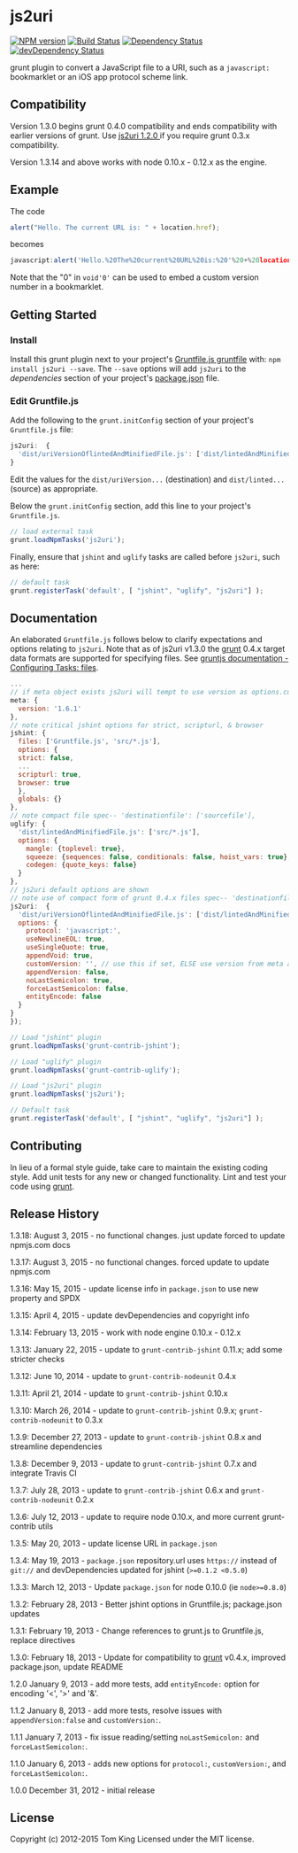 # js2uri

[![NPM version][npm-image]][npm-url] [![Build Status][build-image]][build-url]
[![Dependency Status][dep-image]][dep-url] [![devDependency Status][devDep-image]][devDep-url]

grunt plugin to convert a JavaScript file to a URI, such as a `javascript:` bookmarklet
or an iOS app protocol scheme link.

## Compatibility
Version 1.3.0 begins grunt 0.4.0 compatibility and ends compatibility with earlier
versions of grunt. Use [js2uri 1.2.0 ] if you require grunt 0.3.x compatibility.

Version 1.3.14 and above works with node 0.10.x - 0.12.x as the engine.

## Example
The code

```javascript
alert("Hello. The current URL is: " + location.href);
```

becomes
```javascript
javascript:alert('Hello.%20The%20current%20URL%20is:%20'%20+%20location.href);void'0'
```
Note that the "0" in `void'0'` can be used to embed a custom version number in a bookmarklet.

## Getting Started
### Install
Install this grunt plugin next to your project's [Gruntfile.js gruntfile][getting_started]
with: `npm install js2uri --save`. The `--save` options will add `js2uri` to the
_dependencies_ section of your project's [package.json] file.

### Edit Gruntfile.js

Add the following to the `grunt.initConfig` section of your project's `Gruntfile.js` file:
```javascript
js2uri:  {
  'dist/uriVersionOflintedAndMinifiedFile.js': ['dist/lintedAndMinifiedFile.js']
}
```
Edit the  values for the `dist/uriVersion...` (destination) and `dist/linted...` (source)
as appropriate.

Below the `grunt.initConfig` section, add this line to your project's `Gruntfile.js`.

```javascript
// load external task
grunt.loadNpmTasks('js2uri');
```

Finally, ensure that `jshint` and `uglify` tasks are called before `js2uri`, such as here:

```javascript
// default task
grunt.registerTask('default', [ "jshint", "uglify", "js2uri"] );
```

## Documentation
An elaborated `Gruntfile.js` follows below to clarify expectations and options relating to
`js2uri`. Note that as of js2uri v1.3.0 the [grunt] 0.4.x target data formats are
supported for specifying files. See [gruntjs documentation - Configuring Tasks: files].

```javascript
...
// if meta object exists js2uri will tempt to use version as options.customVersion value
meta: {
  version: '1.6.1'
},
// note critical jshint options for strict, scripturl, & browser
jshint: {
  files: ['Gruntfile.js', 'src/*.js'],
  options: {
  strict: false,
  ...
  scripturl: true,
  browser: true
  },
  globals: {}
},
// note compact file spec-- 'destinationfile': ['sourcefile'],
uglify: {
  'dist/lintedAndMinifiedFile.js': ['src/*.js'],
  options: {
    mangle: {toplevel: true},
    squeeze: {sequences: false, conditionals: false, hoist_vars: true},
    codegen: {quote_keys: false}
  }
},
// js2uri default options are shown
// note use of compact form of grunt 0.4.x files spec-- 'destinationfile': ['sourcefile'],
js2uri:  {
  'dist/uriVersionOflintedAndMinifiedFile.js': ['dist/lintedAndMinifiedFile.js'],
  options: {
    protocol: 'javascript:',
    useNewlineEOL: true,
    useSingleQuote: true,
    appendVoid: true,
    customVersion: '', // use this if set, ELSE use version from meta above (if available)
    appendVersion: false,
    noLastSemicolon: true,
    forceLastSemicolon: false,
    entityEncode: false
  }
}
});

// Load "jshint" plugin
grunt.loadNpmTasks('grunt-contrib-jshint');

// Load "uglify" plugin
grunt.loadNpmTasks('grunt-contrib-uglify');

// Load "js2uri" plugin
grunt.loadNpmTasks('js2uri');

// Default task
grunt.registerTask('default', [ "jshint", "uglify", "js2uri"] );
```

## Contributing
In lieu of a formal style guide, take care to maintain the existing coding style.
Add unit tests for any new or changed functionality.
Lint and test your code using [grunt][grunt].

## Release History
1.3.18: August 3, 2015 - no functional changes. just update forced to update npmjs.com docs

1.3.17: August 3, 2015 - no functional changes. forced update to update npmjs.com

1.3.16: May 15, 2015 - update license info in `package.json` to use new property and SPDX

1.3.15: April 4, 2015 - update devDependencies and copyright info

1.3.14: February 13, 2015 - work with node engine 0.10.x - 0.12.x

1.3.13: January 22, 2015 - update to `grunt-contrib-jshint` 0.11.x; add some stricter checks

1.3.12: June 10, 2014 - update to `grunt-contrib-nodeunit` 0.4.x

1.3.11: April 21, 2014 - update to `grunt-contrib-jshint` 0.10.x

1.3.10: March 26, 2014 - update to `grunt-contrib-jshint` 0.9.x; `grunt-contrib-nodeunit` to 0.3.x

1.3.9: December 27, 2013 - update to `grunt-contrib-jshint` 0.8.x and streamline dependencies

1.3.8: December 9, 2013 - update to `grunt-contrib-jshint` 0.7.x and integrate Travis CI

1.3.7: July 28, 2013 - update to `grunt-contrib-jshint` 0.6.x and `grunt-contrib-nodeunit` 0.2.x

1.3.6: July 12, 2013 - update to require node 0.10.x, and more current grunt-contrib utils

1.3.5: May 20, 2013 - update license URL in `package.json`

1.3.4: May 19, 2013 - `package.json` repository.url uses `https://` instead of `git://`
and devDependencies updated for jshint (`>=0.1.2 <0.5.0`)

1.3.3: March 12, 2013 - Update `package.json` for node 0.10.0 (ie `node>=0.8.0`)

1.3.2: February 28, 2013 - Better jshint options in Gruntfile.js; package.json updates

1.3.1: February 19, 2013 - Change references to grunt.js to Gruntfile.js, replace directives

1.3.0: February 18, 2013 - Update for compatibility to [grunt] v0.4.x, improved package.json, update README

1.2.0 January 9, 2013 - add more tests, add `entityEncode:` option for encoding '<', '>' and '&'.

1.1.2 January 8, 2013 - add more tests, resolve issues with `appendVersion:false` and `customVersion:`.

1.1.1 January 7, 2013 - fix issue reading/setting `noLastSemicolon:` and `forceLastSemicolon:`.

1.1.0 January 6, 2013 - adds new options for `protocol:`, `customVersion:`, and `forceLastSemicolon:`.

1.0.0 December 31, 2012 - initial release


## License
Copyright (c) 2012-2015 Tom King
Licensed under the MIT license.

<!-- Badge URLs -->
[build-image]: https://secure.travis-ci.org/mobilemind/js2uri.svg?branch=master
[build-url]: http://travis-ci.org/mobilemind/js2uri
[npm-image]: https://img.shields.io/npm/v/js2uri.svg
[npm-url]: https://www.npmjs.com/package/js2uri
[dep-image]: https://david-dm.org/mobilemind/js2uri.svg
[dep-url]: https://david-dm.org/mobilemind/js2uri
[devDep-image]: https://img.shields.io/david/dev/mobilemind/js2uri.svg
[devDep-url]: https://david-dm.org/mobilemind/js2uri#info=devDependencies

<!-- Reference links -->
[grunt]: http://gruntjs.com/
[gruntjs documentation - Configuring Tasks: files]: http://gruntjs.com/configuring-tasks#files
[getting_started]: http://gruntjs.com/getting-started#the-gruntfile
[package.json]: https://docs.npmjs.com/files/package.json
[js2uri 1.2.0 ]: https://github.com/mobilemind/js2uri/tree/1.2.0
